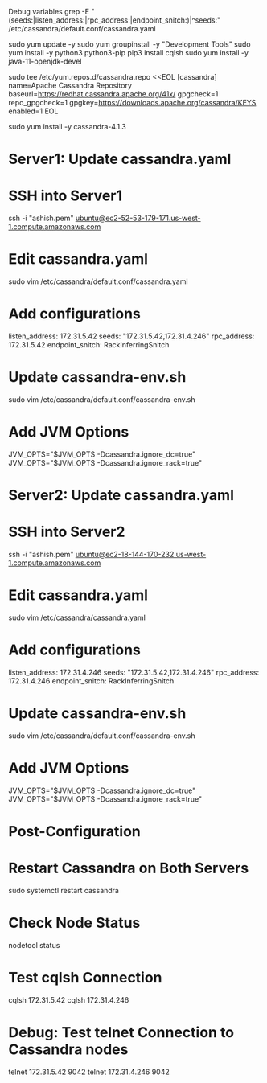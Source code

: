 Debug variables 
grep -E "(seeds:|listen_address:|rpc_address:|endpoint_snitch:)|^seeds:" /etc/cassandra/default.conf/cassandra.yaml

sudo yum update -y
sudo yum groupinstall -y "Development Tools"
sudo yum install -y python3 python3-pip
pip3 install cqlsh
sudo yum install -y java-11-openjdk-devel

sudo tee /etc/yum.repos.d/cassandra.repo <<EOL
[cassandra]
name=Apache Cassandra Repository
baseurl=https://redhat.cassandra.apache.org/41x/
gpgcheck=1
repo_gpgcheck=1
gpgkey=https://downloads.apache.org/cassandra/KEYS
enabled=1
EOL

sudo yum install -y cassandra-4.1.3


# Server1: Update cassandra.yaml
# SSH into Server1
ssh -i "ashish.pem" ubuntu@ec2-52-53-179-171.us-west-1.compute.amazonaws.com

# Edit cassandra.yaml
sudo vim /etc/cassandra/default.conf/cassandra.yaml

# Add configurations
listen_address: 172.31.5.42
seeds: "172.31.5.42,172.31.4.246"
rpc_address: 172.31.5.42
endpoint_snitch: RackInferringSnitch

# Update cassandra-env.sh
sudo vim /etc/cassandra/default.conf/cassandra-env.sh

# Add JVM Options
JVM_OPTS="$JVM_OPTS -Dcassandra.ignore_dc=true"
JVM_OPTS="$JVM_OPTS -Dcassandra.ignore_rack=true"

# Server2: Update cassandra.yaml
# SSH into Server2
ssh -i "ashish.pem" ubuntu@ec2-18-144-170-232.us-west-1.compute.amazonaws.com

# Edit cassandra.yaml
sudo vim /etc/cassandra/cassandra.yaml

# Add configurations
listen_address: 172.31.4.246
seeds: "172.31.5.42,172.31.4.246"
rpc_address: 172.31.4.246
endpoint_snitch: RackInferringSnitch

# Update cassandra-env.sh
sudo vim /etc/cassandra/default.conf/cassandra-env.sh

# Add JVM Options
JVM_OPTS="$JVM_OPTS -Dcassandra.ignore_dc=true"
JVM_OPTS="$JVM_OPTS -Dcassandra.ignore_rack=true"

# Post-Configuration
# Restart Cassandra on Both Servers
sudo systemctl restart cassandra

# Check Node Status
nodetool status

# Test cqlsh Connection
cqlsh 172.31.5.42
cqlsh 172.31.4.246

# Debug: Test telnet Connection to Cassandra nodes
telnet 172.31.5.42 9042
telnet 172.31.4.246 9042
